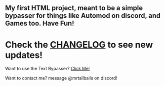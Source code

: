 My first HTML project, meant to be a simple bypasser for things like Automod on discord, and Games too.
Have Fun!
--
# Check the [CHANGELOG](https://github.com/KingHomoErectus/text-bypasser/blob/main/CHANGELOG.md) to see new updates!

Want to use the Text Bypasser? [Click Me!]([https://github.com/KingHomoErectus/text-bypasser/blob/main/CHANGELOG.md](https://kinghomoerectus.github.io/text-bypasser/))


Want to contact me? message @mrtallballs on discord!
